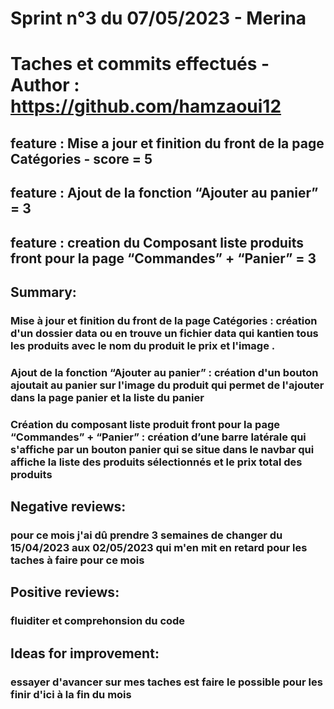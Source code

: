 # Sprint n°3 du 07/05/2023 - Merina

# Taches et commits effectués - Author : https://github.com/hamzaoui12

## feature : Mise a jour et finition du front de la page Catégories - score = 5

## feature : Ajout de la fonction “Ajouter au panier” = 3

## feature : creation du Composant liste produits front pour la page “Commandes” + “Panier” = 3

## Summary:

### Mise à jour et finition du front de la page Catégories : création d'un dossier data ou en trouve un fichier data qui kantien tous les produits avec le nom du produit le prix et l'image .

### Ajout de la fonction “Ajouter au panier” : création d'un bouton ajoutait au panier sur l'image du produit qui permet de l'ajouter dans la page panier et la liste du panier

### Création du composant liste produit front pour la page “Commandes” + “Panier” : création d’une barre latérale qui s'affiche par un bouton panier qui se situe dans le navbar qui affiche la liste des produits sélectionnés et le prix total des produits

## Negative reviews:

### pour ce mois j'ai dû prendre 3 semaines de changer du 15/04/2023 aux 02/05/2023 qui m'en mit en retard pour les taches à faire pour ce mois

## Positive reviews:

### fluiditer et comprehonsion du code

## Ideas for improvement:

### essayer d'avancer sur mes taches est faire le possible pour les finir d'ici à la fin du mois
